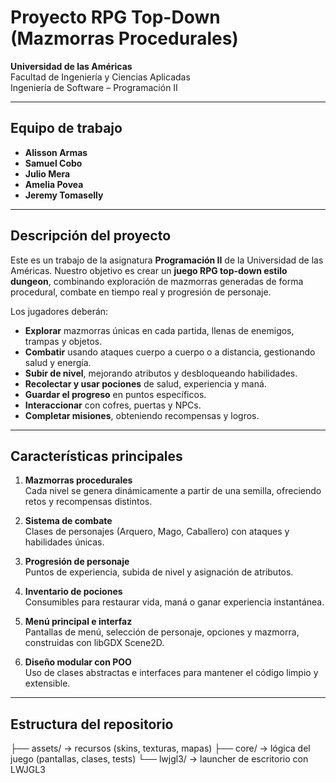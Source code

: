 # Proyecto RPG Top-Down (Mazmorras Procedurales)

**Universidad de las Américas**  
Facultad de Ingeniería y Ciencias Aplicadas  
Ingeniería de Software – Programación II

---

## Equipo de trabajo

- **Alisson Armas**  
- **Samuel Cobo**  
- **Julio Mera**  
- **Amelia Povea**  
- **Jeremy Tomaselly**

---

## Descripción del proyecto

Este es un trabajo de la asignatura **Programación II** de la Universidad de las Américas. Nuestro objetivo es crear un **juego RPG top-down estilo dungeon**, combinando exploración de mazmorras generadas de forma procedural, combate en tiempo real y progresión de personaje.

Los jugadores deberán:

- **Explorar** mazmorras únicas en cada partida, llenas de enemigos, trampas y objetos.  
- **Combatir** usando ataques cuerpo a cuerpo o a distancia, gestionando salud y energía.  
- **Subir de nivel**, mejorando atributos y desbloqueando habilidades.  
- **Recolectar y usar pociones** de salud, experiencia y maná.  
- **Guardar el progreso** en puntos específicos.  
- **Interaccionar** con cofres, puertas y NPCs.  
- **Completar misiones**, obteniendo recompensas y logros.

---

## Características principales

1. **Mazmorras procedurales**  
   Cada nivel se genera dinámicamente a partir de una semilla, ofreciendo retos y recompensas distintos.

2. **Sistema de combate**  
   Clases de personajes (Arquero, Mago, Caballero) con ataques y habilidades únicas.  

3. **Progresión de personaje**  
   Puntos de experiencia, subida de nivel y asignación de atributos.  

4. **Inventario de pociones**  
   Consumibles para restaurar vida, maná o ganar experiencia instantánea.  

5. **Menú principal e interfaz**  
   Pantallas de menú, selección de personaje, opciones y mazmorra, construidas con libGDX Scene2D.  

6. **Diseño modular con POO**  
   Uso de clases abstractas e interfaces para mantener el código limpio y extensible.

---

## Estructura del repositorio
├── assets/ → recursos (skins, texturas, mapas)
├── core/ → lógica del juego (pantallas, clases, tests)
└── lwjgl3/ → launcher de escritorio con LWJGL3
